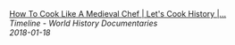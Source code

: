 <!--2024-07-21 00:19:09-->
<div class="yb">
  <a class="nodecor" href="/posts.html?istoriya/how_to_cook_like_a_medieval_chef_lets_cook_history_timeline">
    <img class="preview" data-videoid="tTXKAYO6Z80" src="https://i.ytimg.com/vi/tTXKAYO6Z80/hqdefault.jpg" align="middle" alt="">
  </a>
  <div class="inlbl text">
    <a class="nodecor" href="/posts.html?istoriya/how_to_cook_like_a_medieval_chef_lets_cook_history_timeline">How To Cook Like A Medieval Chef | Let's Cook History |...</a><br>
    <i class="smaller2">Timeline - World History Documentaries</i><br>
    <i class="smaller3">2018-01-18</i>
  </div>
</div>
